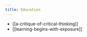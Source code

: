 ```yaml
---
title: Education
---
```


- [[a-critique-of-critical-thinking]]
- [[learning-begins-with-exposure]]

